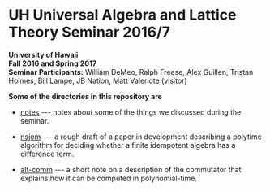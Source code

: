 # UH Universal Algebra and Lattice Theory Seminar 2016/7

**University of Hawaii**  
**Fall 2016 and Spring 2017**  
**Seminar Participants:** William DeMeo, Ralph Freese, Alex Guillen, Tristan Holmes, Bill Lampe, JB Nation, Matt Valeriote (visitor)

**Some of the directories in this repository are**

+ [notes](https://bitbucket.org/universalalgebra/diff-term-existence/src/094bad9d1f14ca5aee7add9292240b572c813640/notes/?at=master) --- notes about some of the things we discussed during the seminar.

+ [nsjom](https://bitbucket.org/universalalgebra/diff-term-existence/src/094bad9d1f14ca5aee7add9292240b572c813640/nsjom/?at=master) --- a rough draft of a paper in development describing a polytime algorithm for deciding whether a finite idempotent algebra has a difference term.

+ [alt-comm](https://bitbucket.org/universalalgebra/diff-term-existence/src/094bad9d1f14ca5aee7add9292240b572c813640/alt-comm/?at=master) --- a short note on a description of the commutator that explains how it can be computed in polynomial-time.
